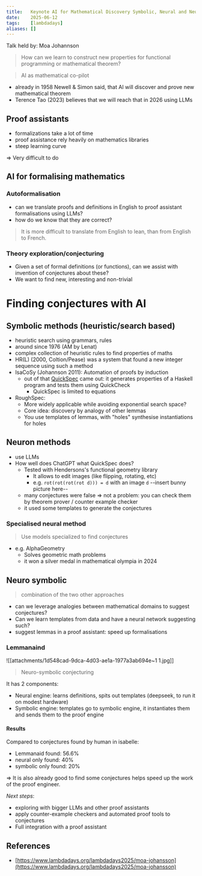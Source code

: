 ```yaml
---
title:   Keynote AI for Mathematical Discovery Symbolic, Neural and Neuro-Symbolic Methods
date:    2025-06-12
tags:    [lambdadays]
aliases: []
---
```


Talk held by: Moa Johannson

> How can we learn to construct new properties for functional programming or
> mathematical theorem?

> AI as mathematical co-pilot

- already in 1958 Newell & Simon said, that AI will discover and prove new
  mathematical theorem
- Terence Tao (2023) believes that we will reach that in 2026 using LLMs


## Proof assistants

- formalizations take a lot of time
- proof assistance rely heavily on mathematics libraries
- steep learning curve

=> Very difficult to do

## AI for formalising mathematics

### Autoformalisation

- can we translate proofs and definitions in English to proof assistant
  formalisations using LLMs?
- how do we know that they are correct?

> It is more difficult to translate from English to lean, than from English to
> French.

### Theory exploration/conjecturing

- Given a set of formal definitions (or functions), can we assist with invention
  of conjectures about these?
- We want to find new, interesting and non-trivial

# Finding conjectures with AI

## Symbolic methods (heuristic/search based)

- heuristic search using grammars, rules
- around since 1976 (AM by Lenat)
- complex collection of heuristic rules to find properties of maths
- HR(L) (2000, Coltion/Pease) was a system that found a new integer sequence
  using such a method
- IsaCoSy (Johannson 2011): Automation of proofs by induction
    - out of that [QuickSpec](https://hackage.haskell.org/package/quickspec) came out: it generates properties of a Haskell
      program and tests them using QuickCheck
      - QuickSpec is limited to equations
- RoughSpec:
    - More widely applicable while avoiding exponential search space?
    - Core idea: discovery by analogy of other lemmas
    - You use templates of lemmas, with "holes" synthesise instantiations for
      holes

## Neuron methods

- use LLMs
- How well does ChatGPT what QuickSpec does?
    - Tested with Hendersons's functional geometry library
        - It allows to edit images (like flipping, rotating, etc)
        - e.g. `rot(rot(rot(rot d))) = d` with an image `d`
        --insert bunny picture here--
    - many conjectures were false => not a problem: you can check them by
      theorem prover / counter example checker
    - it used some templates to generate the conjectures

### Specialised neural method

> Use models specialized to find conjectures

- e.g. AlphaGeometry
    - Solves geometric math problems
    - it won a silver medal in mathematical olympia in 2024

## Neuro symbolic

> combination of the two other approaches

- can we leverage analogies between mathematical domains to suggest conjectures?
- Can we learn templates from data and have a neural network suggesting such?
- suggest lemmas in a proof assistant: speed up formalisations

### Lemmanaind

![[attachments/1d548cad-9dca-4d03-ae1a-1977a3ab694e~1 1.jpg]]

> Neuro-symbolic conjecturing

It has 2 components:

- Neural engine: learns definitions, spits out templates (deepseek, to run it on
  modest hardware)
- Symbolic engine: templates go to symbolic engine, it instantiates them and
  sends them to the proof engine

#### Results

Compared to conjectures found by human in isabelle:

- Lemmanaid found: 56.6%
- neural only found: 40%
- symbolic only found: 20%

=> It is also already good to find some conjectures helps speed up the work of
the proof engineer.

*Next steps*:

- exploring with bigger LLMs and other proof assistants
- apply counter-example checkers and automated proof tools to conjectures
- Full integration with a proof assistant

## References

- [https://www.lambdadays.org/lambdadays2025/moa-johansson](https://www.lambdadays.org/lambdadays2025/moa-johansson)

